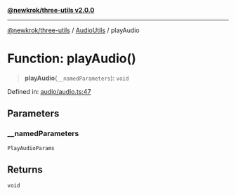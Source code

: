 [**@newkrok/three-utils v2.0.0**](../../../../README.md)

***

[@newkrok/three-utils](../../../../globals.md) / [AudioUtils](../README.md) / playAudio

# Function: playAudio()

> **playAudio**(`__namedParameters`): `void`

Defined in: [audio/audio.ts:47](https://github.com/NewKrok/three-utils/blob/8b62813b0bd4d9cac17cb2423f600f7f4b2f5818/src/audio/audio.ts#L47)

## Parameters

### \_\_namedParameters

`PlayAudioParams`

## Returns

`void`
